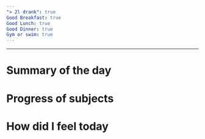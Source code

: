 ```yaml
---
"> 2l drank": true
Good Breakfast: true
Good Lunch: true
Good Dinner: true
Gym or swim: true
---
```

  
---  
# Summary of the day  
  
# Progress of subjects  
  
# How did I feel today